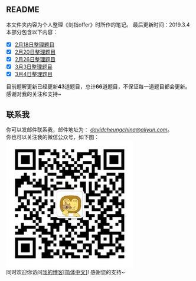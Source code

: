 ﻿
## README
本文件夹内容为个人整理《剑指offer》时所作的笔记。
最后更新时间：2019.3.4
本部分包含以下内容：
 - [x] [2月18日整理题目](https://github.com/dqhplhzz2008/Study-notes/blob/master/Algorithm/jianzhioffer0218.md)
 - [x] [2月20日整理题目](https://github.com/dqhplhzz2008/Study-notes/blob/master/Algorithm/jianzhioffer0220.md)
 - [x] [2月26日整理题目](https://github.com/dqhplhzz2008/Study-notes/blob/master/Algorithm/jianzhioffer0220.md)
 - [x] [3月3日整理题目](https://github.com/dqhplhzz2008/Study-notes/blob/master/Algorithm/jianzhioffer0303.md)
 - [x] [3月4日整理题目](https://github.com/dqhplhzz2008/Study-notes/blob/master/Algorithm/jianzhioffer0304.md) 

目前题解更新已经更新**43**道题目，总计**66**道题目，不保证每一道题目都会更新。感谢对我的关注和支持~

## 联系我
你可以发邮件联系我，邮件地址为： *davidcheungchina@aliyun.com*。<br>
你也可以关注我的微信公众号，如下图：
![](https://github.com/dqhplhzz2008/dqhplhzz2008.github.io/raw/master/weixingongzhonghao.jpg)  <br>
同时欢迎你访问[我的博客[简体中文]](http://www.yushuai.xyz)!
感谢您的支持~
